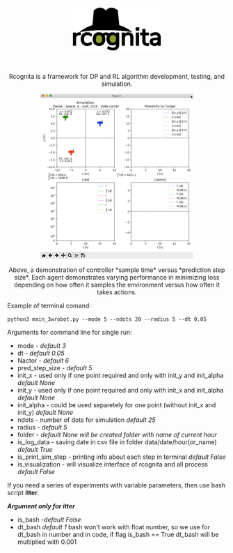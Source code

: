 <p align="center">
	<img src="./rcognita-logo.png" width=40% height=40% />
</p>

<p align="center">
<br />
<br />
Rcognita is a framework for DP and RL algorithm development, testing, and simulation.
</p>

<p align="center">
<img src="demo.gif" width=70% height=70% />
</p>

<p align="center">
Above, a demonstration of controller *sample time* versus *prediction step size*. Each agent demonstrates varying performance in minimizing loss depending on how often it samples the environment versus how often it takes actions.
</p>

Example of terminal comand:
```{r, engine='bash', count_lines}
python3 main_3wrobot.py --mode 5 --ndots 20 --radius 5 --dt 0.05
```
Arguments for command line for single run:
- mode - *default 3*
- dt - *default 0.05*
- Nactor - *default 6*
- pred_step_size - *default 5*
- init_x - used only if one point required and only with init_y and init_alpha *default None*
- init_y - used only if one point required and only with init_x and init_alpha *default None*
- init_alpha - could be used separetely for one point (without init_x and init_y) *default None*
- ndots - number of dots for simulation *default 25*
- radius - *default 5*
- folder - *default None will be created folder with name of current hour*
- is_log_data - saving date in csv file in folder data/date/hour(or_name) *default True*
- is_print_sim_step - printing info about each step in terminal *default False*
- is_visualization - will visualize interface of rcognita and all process *default False*

If you need a series of experiments with variable parameters, then use bash script **itter**.

***Argument only for itter***
- is_bash -*default False*
- dt_bash *default 1*
bash won't work with float number, so we use for dt_bash in number and in code, if flag is_bash == True dt_bash will be multiplied with 0.001


